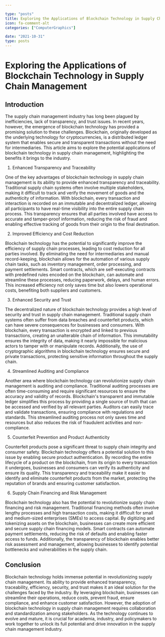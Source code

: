 ```yaml
---

type: "posts"
title: Exploring the Applications of Blockchain Technology in Supply Chain Management
icon: fa-comment-alt
categories: ["ComputerGraphics"]

date: "2021-10-31"
type: posts
---
```





# Exploring the Applications of Blockchain Technology in Supply Chain Management

## Introduction

The supply chain management industry has long been plagued by inefficiencies, lack of transparency, and trust issues. In recent years, however, the emergence of blockchain technology has provided a promising solution to these challenges. Blockchain, originally developed as the underlying technology for cryptocurrencies, is a distributed ledger system that enables secure and transparent transactions without the need for intermediaries. This article aims to explore the potential applications of blockchain technology in supply chain management, highlighting the benefits it brings to the industry.

1. Enhanced Transparency and Traceability

One of the key advantages of blockchain technology in supply chain management is its ability to provide enhanced transparency and traceability. Traditional supply chain systems often involve multiple stakeholders, making it difficult to track and verify the movement of goods and the authenticity of information. With blockchain, every transaction and interaction is recorded on an immutable and decentralized ledger, allowing all participants to have real-time visibility into the entire supply chain process. This transparency ensures that all parties involved have access to accurate and tamper-proof information, reducing the risk of fraud and enabling effective tracking of goods from their origin to the final destination.

2. Improved Efficiency and Cost Reduction

Blockchain technology has the potential to significantly improve the efficiency of supply chain processes, leading to cost reduction for all parties involved. By eliminating the need for intermediaries and manual record-keeping, blockchain allows for the automation of various supply chain tasks, such as inventory management, order processing, and payment settlements. Smart contracts, which are self-executing contracts with predefined rules encoded on the blockchain, can automate and streamline these processes, reducing paperwork, delays, and human errors. This increased efficiency not only saves time but also lowers operational costs, benefiting both suppliers and customers.

3. Enhanced Security and Trust

The decentralized nature of blockchain technology provides a high level of security and trust in supply chain management. Traditional supply chain systems often suffer from data breaches and counterfeit products, which can have severe consequences for businesses and consumers. With blockchain, every transaction is encrypted and linked to previous transactions, creating an unalterable chain of information. This immutability ensures the integrity of data, making it nearly impossible for malicious actors to tamper with or manipulate records. Additionally, the use of cryptographic algorithms in blockchain technology ensures secure and private transactions, protecting sensitive information throughout the supply chain.

4. Streamlined Auditing and Compliance

Another area where blockchain technology can revolutionize supply chain management is auditing and compliance. Traditional auditing processes are often time-consuming and require significant resources to ensure the accuracy and validity of records. Blockchain's transparent and immutable ledger simplifies this process by providing a single source of truth that can be accessed and verified by all relevant parties. Auditors can easily trace and validate transactions, ensuring compliance with regulations and standards. This streamlined auditing process not only saves time and resources but also reduces the risk of fraudulent activities and non-compliance.

5. Counterfeit Prevention and Product Authenticity

Counterfeit products pose a significant threat to supply chain integrity and consumer safety. Blockchain technology offers a potential solution to this issue by enabling secure product authentication. By recording the entire lifecycle of a product on the blockchain, from its origin to every transaction it undergoes, businesses and consumers can verify its authenticity and ensure its quality. This transparency and traceability make it easier to identify and eliminate counterfeit products from the market, protecting the reputation of brands and ensuring customer satisfaction.

6. Supply Chain Financing and Risk Management

Blockchain technology also has the potential to revolutionize supply chain financing and risk management. Traditional financing methods often involve lengthy processes and high transaction costs, making it difficult for small and medium-sized enterprises (SMEs) to access capital. By digitizing and tokenizing assets on the blockchain, businesses can create more efficient and secure supply chain financing models. Smart contracts can automate payment settlements, reducing the risk of defaults and enabling faster access to funds. Additionally, the transparency of blockchain enables better risk assessment and management, allowing businesses to identify potential bottlenecks and vulnerabilities in the supply chain.

## Conclusion

Blockchain technology holds immense potential in revolutionizing supply chain management. Its ability to provide enhanced transparency, traceability, efficiency, security, and trust makes it an ideal solution for the challenges faced by the industry. By leveraging blockchain, businesses can streamline their operations, reduce costs, prevent fraud, ensure compliance, and enhance customer satisfaction. However, the adoption of blockchain technology in supply chain management requires collaboration and standardization among stakeholders. As the technology continues to evolve and mature, it is crucial for academia, industry, and policymakers to work together to unlock its full potential and drive innovation in the supply chain management industry.